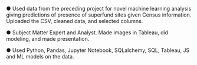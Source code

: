 ●	Used data from the preceding project for novel machine learning analysis giving predictions of presence of superfund 
sites given Census information.  Uploaded the CSV, cleaned data, and selected columns.  

●	Subject Matter Expert and Analyst.  Made images in Tableau, did modeling, and made presentation. 

●	Used Python, Pandas, Jupyter Notebook, SQLalchemy, SQL, Tableau, JS and ML models on the data.
